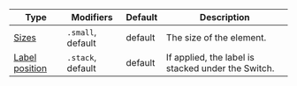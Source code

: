 | Type                              | Modifiers         | Default | Description                                        |
| --------------------------------- | ----------------- | ------- | -------------------------------------------------- |
| [Sizes](#sizes)                   | `.small`, default | default | The size of the element.                           |
| [Label position](#label-position) | `.stack`, default | default | If applied, the label is stacked under the Switch. |
